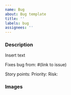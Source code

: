 ```yaml
---
name: Bug
about: Bug template
title: ''
labels: bug
assignees: ''
---
```


### Description

Insert text

Fixes bug from: #(link to issue)

Story points:
Priority:
Risk:

### Images
